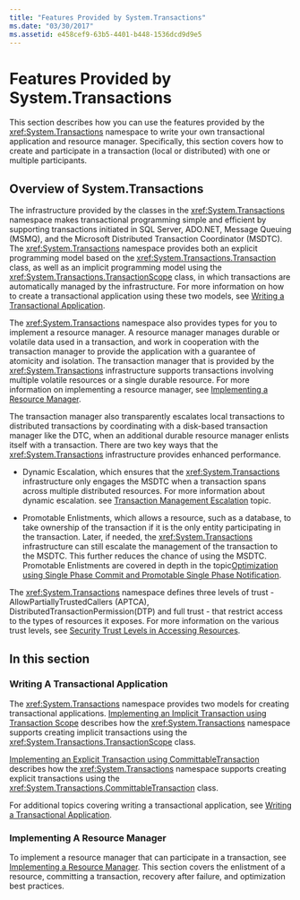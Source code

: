 ```yaml
---
title: "Features Provided by System.Transactions"
ms.date: "03/30/2017"
ms.assetid: e458cef9-63b5-4401-b448-1536dcd9d9e5
---
```

# Features Provided by System.Transactions
This section describes how you can use the features provided by the <xref:System.Transactions> namespace to write your own transactional application and resource manager. Specifically, this section covers how to create and participate in a transaction (local or distributed) with one or multiple participants.  
  
## Overview of System.Transactions  
 The infrastructure provided by the classes in the <xref:System.Transactions> namespace makes transactional programming simple and efficient by supporting transactions initiated in SQL Server, ADO.NET, Message Queuing (MSMQ), and the Microsoft Distributed Transaction Coordinator (MSDTC). The <xref:System.Transactions> namespace provides both an explicit programming model based on the <xref:System.Transactions.Transaction> class, as well as an implicit programming model using the <xref:System.Transactions.TransactionScope> class, in which transactions are automatically managed by the infrastructure. For more information on how to create a transactional application using these two models, see [Writing a Transactional Application](writing-a-transactional-application.md).  
  
 The <xref:System.Transactions> namespace also provides types for you to implement a resource manager. A resource manager manages durable or volatile data used in a transaction, and work in cooperation with the transaction manager to provide the application with a guarantee of atomicity and isolation. The transaction manager that is provided by the <xref:System.Transactions> infrastructure supports transactions involving multiple volatile resources or a single durable resource. For more information on implementing a resource manager, see [Implementing a Resource Manager](implementing-a-resource-manager.md).  
  
 The transaction manager also transparently escalates local transactions to distributed transactions by coordinating with a disk-based transaction manager like the DTC, when an additional durable resource manager enlists itself with a transaction. There are two key ways that the <xref:System.Transactions> infrastructure provides enhanced performance.  
  
- Dynamic Escalation, which ensures that the <xref:System.Transactions> infrastructure only engages the MSDTC when a transaction spans across multiple distributed resources. For more information about dynamic escalation. see [Transaction Management Escalation](transaction-management-escalation.md) topic.  
  
- Promotable Enlistments, which allows a resource, such as a database, to take ownership of the transaction if it is the only entity participating in the transaction. Later, if needed, the <xref:System.Transactions> infrastructure can still escalate the management of the transaction to the MSDTC. This further reduces the chance of using the MSDTC. Promotable Enlistments are covered in depth in the topic[Optimization using Single Phase Commit and Promotable Single Phase Notification](optimization-spc-and-promotable-spn.md).  
  
 The <xref:System.Transactions> namespace defines three levels of trust - AllowPartiallyTrustedCallers (APTCA), DistributedTransactionPermission(DTP) and full trust - that restrict access to the types of resources it exposes. For more information on the various trust levels, see [Security Trust Levels in Accessing Resources](security-trust-levels-in-accessing-resources.md).  
  
## In this section  
  
### Writing A Transactional Application  
 The <xref:System.Transactions> namespace provides two models for creating transactional applications. [Implementing an Implicit Transaction using Transaction Scope](implementing-an-implicit-transaction-using-transaction-scope.md) describes how the <xref:System.Transactions> namespace supports creating implicit transactions using the <xref:System.Transactions.TransactionScope> class.  
  
 [Implementing an Explicit Transaction using CommittableTransaction](implementing-an-explicit-transaction-using-committabletransaction.md) describes how the <xref:System.Transactions> namespace supports creating explicit transactions using the <xref:System.Transactions.CommittableTransaction> class.  
  
 For additional topics covering writing a transactional application, see [Writing a Transactional Application](writing-a-transactional-application.md).  
  
### Implementing A Resource Manager  
 To implement a resource manager that can participate in a transaction, see [Implementing a Resource Manager](implementing-a-resource-manager.md). This section covers the enlistment of a resource, committing a transaction, recovery after failure, and optimization best practices.

